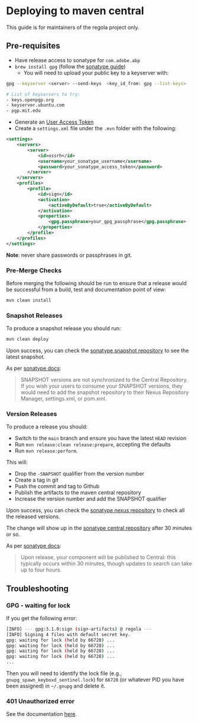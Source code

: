 # Deploying to maven central

This guide is for maintainers of the regola project only.

## Pre-requisites

- Have release access to sonatype for `com.adobe.abp`
- `brew install gpg` (follow the [sonatype guide](https://central.sonatype.org/publish/requirements/gpg/))
    - You will need to upload your public key to a keyserver with:
```sh
gpg --keyserver <server> --send-keys  <key_id_from: gpg --list-keys>

# List of keyservers to try:
- keys.openpgp.org
- keyserver.ubuntu.com
- pgp.mit.edu
```

- Generate an [User Access Token](https://central.sonatype.org/publish/generate-token/)
- Create a `settings.xml` file under the `.mvn` folder with the following:

```xml
<settings>
    <servers>
        <server>
            <id>ossrh</id>
            <username>your_sonatype_username</username>
            <password>your_sonatype_access_token</password>
        </server>
    </servers>
    <profiles>
        <profile>
            <id>sign</id>
            <activation>
                <activeByDefault>true</activeByDefault>
            </activation>
            <properties>
                <gpg.passphrase>your_gpg_passphrase</gpg.passphrase>
            </properties>
        </profile>
    </profiles>
</settings>
```

**Note**: never share passwords or passphrases in git.

### Pre-Merge Checks

Before merging the following should be run to ensure that a release would be successful from a build, test and documentation point of view:

```sh
mvn clean install
```

### Snapshot Releases

To produce a snapshot release you should run:

```sh
mvn clean deploy
```

Upon success, you can check the [sonatype snapshot repository](https://oss.sonatype.org/content/repositories/snapshots/com/adobe/abp/regola/) to see the latest snapshot.

As per [sonatype docs](https://central.sonatype.org/publish/publish-maven/#performing-a-snapshot-deployment):

> SNAPSHOT versions are not synchronized to the Central Repository. 
> If you wish your users to consume your SNAPSHOT versions, 
> they would need to add the snapshot repository to their Nexus Repository Manager, settings.xml, or pom.xml.

### Version Releases

To produce a release you should:

- Switch to the `main` branch and ensure you have the latest `HEAD` revision
- Run `mvn release:clean release:prepare`, accepting the defaults
- Run `mvn release:perform`.

This will:
- Drop the `-SNAPSHOT` qualifier from the version number
- Create a tag in git
- Push the commit and tag to Github
- Publish the artifacts to the maven central repository
- Increase the version number and add the SNAPSHOT qualifier

Upon success, you can check the [sonatype nexus repository](https://oss.sonatype.org/#nexus-search;quick~regola) to check all the released versions.

The change will show up in the [sonatype central repository](https://central.sonatype.com/artifact/com.adobe.abp/regola) after 30 minutes or so.

As per [sonatype docs](https://central.sonatype.org/publish/publish-guide/#releasing-to-central):

> Upon release, your component will be published to Central: this typically occurs within 30 minutes, 
> though updates to search can take up to four hours.

## Troubleshooting

### GPG - waiting for lock

If you get the following error:

```sh
[INFO] --- gpg:3.1.0:sign (sign-artifacts) @ regola ---
[INFO] Signing 4 files with default secret key.
gpg: waiting for lock (held by 66728) ...
gpg: waiting for lock (held by 66728) ...
gpg: waiting for lock (held by 66728) ...
gpg: waiting for lock (held by 66728) ...
...
```

Then you will need to identify the lock file (e.g., `gnupg_spawn_keyboxd_sentinel.lock`) 
for `66728` (or whatever PID you have been assigned) in `~/.gnupg` and delete it.

### 401 Unauthorized error

See the documentation [here](https://central.sonatype.org/faq/401-error/).
